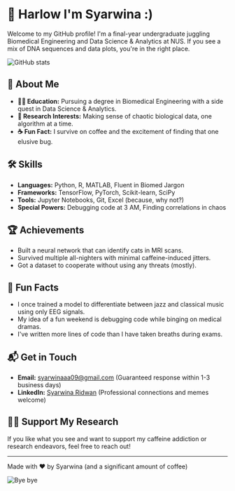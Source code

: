# 👋 Harlow I'm Syarwina :)

Welcome to my GitHub profile! I'm a final-year undergraduate juggling Biomedical Engineering and Data Science & Analytics at NUS. If you see a mix of DNA sequences and data plots, you're in the right place.

![GitHub stats](https://github-readme-stats.vercel.app/api?username=syarwinaaa09&show_icons=true&theme=radical)

## 🧬 About Me

- **👨‍🎓 Education:** Pursuing a degree in Biomedical Engineering with a side quest in Data Science & Analytics.
- **🔬 Research Interests:** Making sense of chaotic biological data, one algorithm at a time.
- **☕ Fun Fact:** I survive on coffee and the excitement of finding that one elusive bug.

## 🛠 Skills

- **Languages:** Python, R, MATLAB, Fluent in Biomed Jargon
- **Frameworks:** TensorFlow, PyTorch, Scikit-learn, SciPy
- **Tools:** Jupyter Notebooks, Git, Excel (because, why not?)
- **Special Powers:** Debugging code at 3 AM, Finding correlations in chaos

## 🏆 Achievements

- Built a neural network that can identify cats in MRI scans. 
- Survived multiple all-nighters with minimal caffeine-induced jitters.
- Got a dataset to cooperate without using any threats (mostly).

## 🎉 Fun Facts

- I once trained a model to differentiate between jazz and classical music using only EEG signals.
- My idea of a fun weekend is debugging code while binging on medical dramas.
- I've written more lines of code than I have taken breaths during exams.

## 📬 Get in Touch

- **Email:** [syarwinaaa09@gmail.com](mailto:syarwinaaa09@gmail.com) (Guaranteed response within 1-3 business days)
- **LinkedIn:** [Syarwina Ridwan](https://www.linkedin.com/in/syarwina-ridwan-335ab424a/) (Professional connections and memes welcome)

## 👨‍🔬 Support My Research

If you like what you see and want to support my caffeine addiction or research endeavors, feel free to reach out!

---
Made with ❤️ by Syarwina (and a significant amount of coffee)

![Bye bye](https://media.tenor.com/images/372a9d293ff0dc643f52deade6385cc7/tenor.gif)
